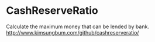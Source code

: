 # CashReserveRatio
Calculate the maximum money that can be lended by bank.
<br>
http://www.kimsungbum.com/github/cashreserveratio/
